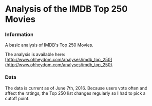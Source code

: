 # Analysis of the IMDB Top 250 Movies

### Information

A basic analysis of IMDB's Top 250 Movies.

The analysis is available here: [http://www.ohheydom.com/analyses/imdb_top_250](http://www.ohheydom.com/analyses/imdb_top_250).

### Data

The data is current as of June 7th, 2016. Because users vote often and affect the ratings, the Top 250 list changes regularly so I had to pick a cutoff point.
